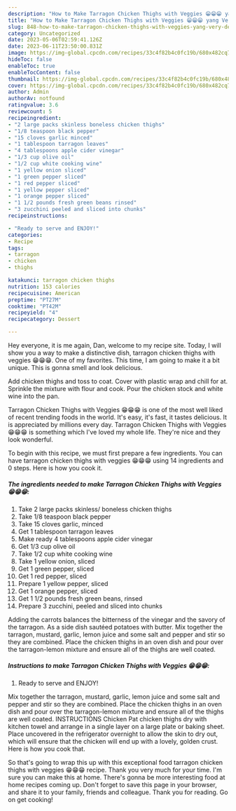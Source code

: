 ```yaml
---
description: "How to Make Tarragon Chicken Thighs with Veggies 😁😁😁 yang Very Delicious"
title: "How to Make Tarragon Chicken Thighs with Veggies 😁😁😁 yang Very Delicious"
slug: 848-how-to-make-tarragon-chicken-thighs-with-veggies-yang-very-delicious
category: Uncategorized
date: 2023-05-06T02:59:41.126Z
date: 2023-06-11T23:50:00.831Z
image: https://img-global.cpcdn.com/recipes/33c4f82b4c0fc19b/680x482cq70/tarragon-chicken-thighs-with-veggies-recipe-main-photo.jpg
hideToc: false
enableToc: true
enableTocContent: false
thumbnail: https://img-global.cpcdn.com/recipes/33c4f82b4c0fc19b/680x482cq70/tarragon-chicken-thighs-with-veggies-recipe-main-photo.jpg
cover: https://img-global.cpcdn.com/recipes/33c4f82b4c0fc19b/680x482cq70/tarragon-chicken-thighs-with-veggies-recipe-main-photo.jpg
author: Admin
authorAv: notfound
ratingvalue: 3.6
reviewcount: 5
recipeingredient:
- "2 large packs skinless boneless chicken thighs"
- "1/8 teaspoon black pepper"
- "15 cloves garlic minced"
- "1 tablespoon tarragon leaves"
- "4 tablespoons apple cider vinegar"
- "1/3 cup olive oil"
- "1/2 cup white cooking wine"
- "1 yellow onion sliced"
- "1 green pepper sliced"
- "1 red pepper sliced"
- "1 yellow pepper sliced"
- "1 orange pepper sliced"
- "1 1/2 pounds fresh green beans rinsed"
- "3 zucchini peeled and sliced into chunks"
recipeinstructions:

- "Ready to serve and ENJOY!"
categories:
- Recipe
tags:
- tarragon
- chicken
- thighs

katakunci: tarragon chicken thighs 
nutrition: 153 calories
recipecuisine: American
preptime: "PT27M"
cooktime: "PT42M"
recipeyield: "4"
recipecategory: Dessert

---
```



Hey everyone, it is me again, Dan, welcome to my recipe site. Today, I will show you a way to make a distinctive dish, tarragon chicken thighs with veggies 😁😁😁. One of my favorites. This time, I am going to make it a bit unique. This is gonna smell and look delicious.

Add chicken thighs and toss to coat. Cover with plastic wrap and chill for at. Sprinkle the mixture with flour and cook. Pour the chicken stock and white wine into the pan.

Tarragon Chicken Thighs with Veggies 😁😁😁 is one of the most well liked of recent trending foods in the world. It's easy, it's fast, it tastes delicious. It is appreciated by millions every day. Tarragon Chicken Thighs with Veggies 😁😁😁 is something which I've loved my whole life. They're nice and they look wonderful.


To begin with this recipe, we must first prepare a few ingredients. You can have tarragon chicken thighs with veggies 😁😁😁 using 14 ingredients and 0 steps. Here is how you cook it.

<!--inarticleads1-->

##### The ingredients needed to make Tarragon Chicken Thighs with Veggies 😁😁😁:

1. Take 2 large packs skinless/ boneless chicken thighs
1. Take 1/8 teaspoon black pepper
1. Take 15 cloves garlic, minced
1. Get 1 tablespoon tarragon leaves
1. Make ready 4 tablespoons apple cider vinegar
1. Get 1/3 cup olive oil
1. Take 1/2 cup white cooking wine
1. Take 1 yellow onion, sliced
1. Get 1 green pepper, sliced
1. Get 1 red pepper, sliced
1. Prepare 1 yellow pepper, sliced
1. Get 1 orange pepper, sliced
1. Get 1 1/2 pounds fresh green beans, rinsed
1. Prepare 3 zucchini, peeled and sliced into chunks


Adding the carrots balances the bitterness of the vinegar and the savory of the tarragon. As a side dish sautéed potatoes with butter. Mix together the tarragon, mustard, garlic, lemon juice and some salt and pepper and stir so they are combined. Place the chicken thighs in an oven dish and pour over the tarragon-lemon mixture and ensure all of the thighs are well coated. 

<!--inarticleads2-->

##### Instructions to make Tarragon Chicken Thighs with Veggies 😁😁😁:


1. Ready to serve and ENJOY!

Mix together the tarragon, mustard, garlic, lemon juice and some salt and pepper and stir so they are combined. Place the chicken thighs in an oven dish and pour over the tarragon-lemon mixture and ensure all of the thighs are well coated. INSTRUCTIONS Chicken Pat chicken thighs dry with kitchen towel and arrange in a single layer on a large plate or baking sheet. Place uncovered in the refrigerator overnight to allow the skin to dry out, which will ensure that the chicken will end up with a lovely, golden crust. Here is how you cook that. 

So that's going to wrap this up with this exceptional food tarragon chicken thighs with veggies 😁😁😁 recipe. Thank you very much for your time. I'm sure you can make this at home. There's gonna be more interesting food at home recipes coming up. Don't forget to save this page in your browser, and share it to your family, friends and colleague. Thank you for reading. Go on get cooking!
